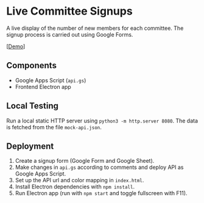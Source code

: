 # Live Committee Signups
A live display of the number of new members for each committee.
The signup process is carried out using Google Forms.

[[Demo](https://raw.githack.com/StudieverenigingSTORM/live-committee-signups/main/index.html)]

## Components
* Google Apps Script (`api.gs`)
* Frontend Electron app 

## Local Testing  
Run a local static HTTP server using `python3 -m http.server 8080`.
The data is fetched from the file `mock-api.json`.

## Deployment
1. Create a signup form (Google Form and Google Sheet).
2. Make changes in `api.gs` according to comments and deploy API as Google Apps Script.
3. Set up the API url and color mapping in `index.html`.
4. Install Electron dependencies with `npm install`.
5. Run Electron app (run with `npm start` and toggle fullscreen with F11).

